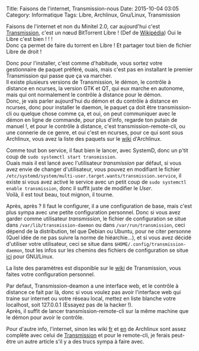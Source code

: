 Title: Faisons de l'internet, Transmission-nous
Date: 2015-10-04 03:05
Category: Informatique
Tags: Libre, Archlinux, Gnu/Linux, Transmission

Faisons de l'internet et non du Minitel 2.0, car aujourd'hui c'est [Transmission](http://www.transmissionbt.com/), c'est un nœud BitTorrent Libre ! (Def de [Wikipédia](https://fr.wikipedia.org/wiki/Transmission_%28logiciel%29)) Oui le Libre c'est bien ! ! !  
Donc ça permet de faire du torrent en Libre ! Et partager tout bien de fichier Libre de droit !

Donc pour l'installer, c'est comme d'habitude, vous sortez votre gestionnaire de paquet préféré, ouais, mais c'est pas en installant le premier Transmission qui passe que ça va marcher.  
Il existe plusieurs versions de Transmission, le démon, le contrôle à distance en ncurses, la version GTK et QT, qui eux marche en autonome, mais qui ont normalement le contrôle à distance pour le démon.  
Donc, je vais parler aujourd'hui du démon et du contrôle à distance en ncurses, donc pour installer le daemon, le paquet ça doit être transmission-cli ou quelque chose comme ça, et oui, on peut communiquer avec le démon en ligne de commande, pour plus d'info, regarde ton putain de manuel !, 
et pour le contrôle à distance, c'est transmission-remote-cli, ou une connerie de ce genre, et oui c'est en ncurses, pour ce qui sont sous Archlinux, vous avez la liste des paquets sur le [wiki](https://wiki.archlinux.fr/Transmission#Installation) d'Archlinux.

Comme tout bon service, il faut bien le lancer, avec SystemD, donc un p'tit coup de ``sudo systemctl start transmission``.  
Ouais mais il est lancé avec l'utilisateur *transmission* par défaut, si vous avez envie de changer d'utilisateur, vous pouvez en modifiant le fichier ``/etc/systemd/system/multi-user.target.wants/transmission.service``, il existe si vous avez activé le service avec un petit coup de ``sudo systemctl enable transmission``, donc il suffit juste de modifier le *User*.  
Voilà, il est tout beau, tout mignon, il tourne.

Après, après ? Il faut le configurer, il a une configuration de base, mais c'est plus sympa avec une petite configuration personnel. Donc si vous avez garder comme utilisateur *transmission*, le fichier de configuration se situe dans ``/var/lib/transmission-daemon`` ou dans ``/var/run/transmission``, ceci dépend de la distribution, tel que Debian ou Ubuntu, pour ne citer personne (Quel idée de ne pas suivre la norme de hiéarchie...), et si vous avez décidé d'utiliser votre utilisateur, ceci se situe dans ``$HOME/.config/transmission-daemon``, tout les infos sur les chemins des fichiers de configuration se situe [ici](https://trac.transmissionbt.com/wiki/ConfigFiles#LinuxGTKDefaults) pour GNU/Linux.

La liste des paramètres est disponible sur le [wiki](https://trac.transmissionbt.com/wiki/EditConfigFiles#Options) de Transmission, vous faites votre configuration personnel.

Par defaut, Transmission-deamon a une interface web, et le contrôle à distance ce fait par là, donc si vous voulez pas avoir l'interface web qui traine sur internet ou votre réseau local, mettez en liste blanche votre localhost, soit 127.0.0.1 (Essayez pas de la hacker !).  
Après, il suffit de lancer transmission-remote-cli sur la même machine que le démon pour avoir le contrôle.

Pour d'autre info, l'internet, sinon les wiki [fr](https://wiki.archlinux.fr/Transmission) et [en](https://wiki.archlinux.org/index.php/Transmission) de Archlinux sont assez complète avec celui de [Transmission](https://trac.transmissionbt.com/) et pour le remote-cli, je ferais peut-être un autre article s'il y a des trucs sympa à faire avec.
